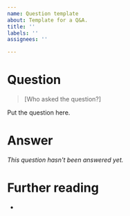 ```yaml
---
name: Question template
about: Template for a Q&A.
title: ''
labels: ''
assignees: ''

---
```


# Question
> [Who asked the question?]

Put the question here.

# Answer
_This question hasn't been answered yet._

# Further reading
-
